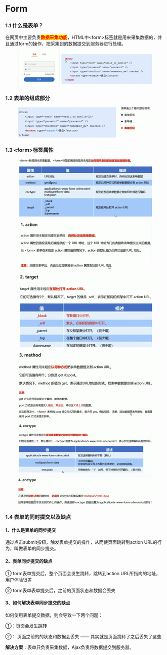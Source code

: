 # Form

### 1.1 什么是表单？

在网页中主要负责<mark style="color:red;">**数据采集功能**</mark>，HTML中\<form>标签就是用来采集数据的，并且通过form的操作，把采集到的数据提交到服务器进行处理。

<figure><img src="../../../.gitbook/assets/image.png" alt=""><figcaption></figcaption></figure>

### 1.2 表单的组成部分

<figure><img src="../../../.gitbook/assets/image (1).png" alt=""><figcaption></figcaption></figure>

### 1.3 \<form>标签属性

<figure><img src="../../../.gitbook/assets/image (2).png" alt=""><figcaption></figcaption></figure>

<figure><img src="../../../.gitbook/assets/image (3).png" alt=""><figcaption></figcaption></figure>

<figure><img src="../../../.gitbook/assets/image (4).png" alt=""><figcaption></figcaption></figure>

<figure><img src="../../../.gitbook/assets/image (5).png" alt=""><figcaption></figcaption></figure>

<figure><img src="../../../.gitbook/assets/image (7).png" alt=""><figcaption></figcaption></figure>

<figure><img src="../../../.gitbook/assets/image (8).png" alt=""><figcaption></figcaption></figure>

### 1.4 表单的同时提交以及缺点

#### 1、什么是表单的同步提交

通过点击submit按钮，触发表单提交的操作，从而使页面跳转到action URL的行为，叫做表单的同步提交。

#### 2、表单同步提交的缺点

① form表单提交后，整个页面会发生跳转，跳转到action URL所指向的地址，用户体验很差

② form表单表单提交后，之前的页面状态和数据会丢失

#### 3、如何解决表单同步提交的缺点

如何使用表单提交数据，则会导致一下两个问题：

①：页面会发生跳转

②： 页面之前的的状态和数据会丢失 —— 其实就是页面跳转了之后丢失了这些

**解决方案**：表单只负责采集数据，Ajax负责将数据提交到服务器。



